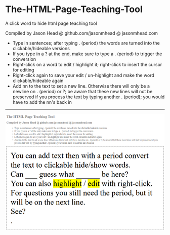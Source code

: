 # The-HTML-Page-Teaching-Tool
A click word to hide html page teaching tool

Compiled by Jason Head @ github.com/jasonmhead @ jasonmhead.com

- Type in sentences; after typing . (period) the words are turned into the clickable/hideable versions
- If you type in a ? at the end, make sure to type a . (period) to trigger the conversion
- Right-click on a word to edit / highlight it; right-click to insert the cursor for editing
- Right-click again to save your edit / un-highlight and make the word clickable/hideable again
- Add nn to the text to set a new line. Otherwise there will only be a newline on . (period) or ?; 
be aware that these new lines will not be preserved if you process the text by typing another . (period); 
you would have to add the nn's back in

--------------------------------------------

![Screenshot](images/html_tool_Capture.PNG)
